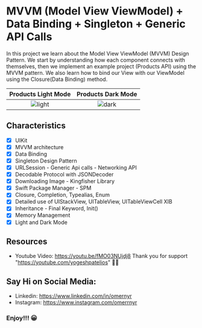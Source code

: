 # MVVM (Model View ViewModel) + Data Binding + Singleton + Generic API Calls

In this project we learn about the Model View ViewModel (MVVM) Design Pattern.
We start by understanding how each component connects with themselves, then we implement an example project (Products API) using the MVVM pattern.
We also learn how to bind our View with our ViewModel using the Closure(Data Binding) method.

Products Light Mode    |  Products Dark Mode
:-------------------------:|:-------------------------:
![light](https://user-images.githubusercontent.com/89137487/219813671-3a257379-6230-418e-8a13-a287a94b687f.png)|![dark](https://user-images.githubusercontent.com/89137487/219813666-03eed982-39c9-4437-af99-3cf7b7a71c16.png)



## Characteristics

- [x] UIKit
- [x] MVVM architecture
- [x] Data Binding
- [x] Singleton Design Pattern
- [x] URLSession - Generic Api calls - Networking API
- [x] Decodable Protocol with JSONDecoder
- [x] Downloading Image - Kingfisher Library
- [x] Swift Package Manager - SPM
- [x] Closure, Completion, Typealias, Enum
- [x] Detailed use of UIStackView, UITableView, UITableViewCell XIB
- [x] Inheritance - Final Keyword, Init()
- [x] Memory Management
- [x] Light and Dark Mode

## Resources
- Youtube Video: https://youtu.be/fMO03NUjdj8
Thank you for support "https://youtube.com/yogeshpatelios" 🫶🏻

## Say Hi on Social Media:
- Linkedin: https://www.linkedin.com/in/omernyr
- Instagram: https://www.instagram.com/omerrnyr

### Enjoy!!! 😀
